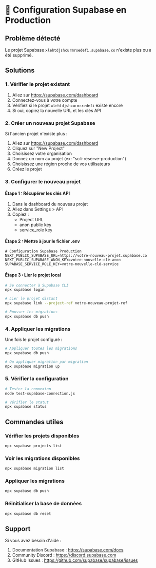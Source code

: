 # 🚀 Configuration Supabase en Production

## Problème détecté
Le projet Supabase `xlehtdjshcurmrxedefi.supabase.co` n'existe plus ou a été supprimé.

## Solutions

### 1. Vérifier le projet existant
1. Allez sur https://supabase.com/dashboard
2. Connectez-vous à votre compte
3. Vérifiez si le projet `xlehtdjshcurmrxedefi` existe encore
4. Si oui, copiez la nouvelle URL et les clés API

### 2. Créer un nouveau projet Supabase
Si l'ancien projet n'existe plus :

1. Allez sur https://supabase.com/dashboard
2. Cliquez sur "New Project"
3. Choisissez votre organisation
4. Donnez un nom au projet (ex: "soli-reserve-production")
5. Choisissez une région proche de vos utilisateurs
6. Créez le projet

### 3. Configurer le nouveau projet

#### Étape 1 : Récupérer les clés API
1. Dans le dashboard du nouveau projet
2. Allez dans Settings > API
3. Copiez :
   - Project URL
   - anon public key
   - service_role key

#### Étape 2 : Mettre à jour le fichier .env
```env
# Configuration Supabase Production
NEXT_PUBLIC_SUPABASE_URL=https://votre-nouveau-projet.supabase.co
NEXT_PUBLIC_SUPABASE_ANON_KEY=votre-nouvelle-clé-anon
SUPABASE_SERVICE_ROLE_KEY=votre-nouvelle-clé-service
```

#### Étape 3 : Lier le projet local
```bash
# Se connecter à Supabase CLI
npx supabase login

# Lier le projet distant
npx supabase link --project-ref votre-nouveau-projet-ref

# Pousser les migrations
npx supabase db push
```

### 4. Appliquer les migrations
Une fois le projet configuré :

```bash
# Appliquer toutes les migrations
npx supabase db push

# Ou appliquer migration par migration
npx supabase migration up
```

### 5. Vérifier la configuration
```bash
# Tester la connexion
node test-supabase-connection.js

# Vérifier le statut
npx supabase status
```

## Commandes utiles

### Vérifier les projets disponibles
```bash
npx supabase projects list
```

### Voir les migrations disponibles
```bash
npx supabase migration list
```

### Appliquer les migrations
```bash
npx supabase db push
```

### Réinitialiser la base de données
```bash
npx supabase db reset
```

## Support
Si vous avez besoin d'aide :
1. Documentation Supabase : https://supabase.com/docs
2. Community Discord : https://discord.supabase.com
3. GitHub Issues : https://github.com/supabase/supabase/issues 